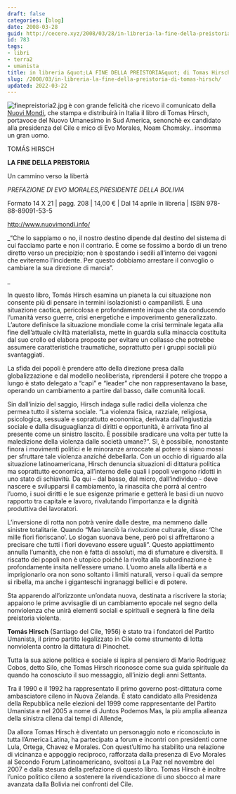 ```yaml
---
draft: false
categories: [blog]
date: 2008-03-28
guid: http://cecere.xyz/2008/03/28/in-libreria-la-fine-della-preistoria-di-tomas-hirsch/
id: 783
tags:
- libri
- terra2
- umanista
title: in libreria &quot;LA FINE DELLA PREISTORIA&quot; di Tomas Hirsch
slug: /2008/03/in-libreria-la-fine-della-preistoria-di-tomas-hirsch/
updated: 2022-03-22
---
```


<img src='http://cecere.xyz/wp-content/uploads/sites/3/2008/03/finepreistoria2.jpg' alt='finepreistoria2.jpg' align="left" />è con grande felicità che ricevo il comunicato della [Nuovi Mondi](http://www.nuovimondi.info/), che stampa e distribuirà in Italia il libro di Tomas Hirsch, portavoce del Nuovo Umanesimo in Sud America, senonchè ex candidato alla presidenza del Cile e mico di Evo Morales, Noam Chomsky.. insomma un gran uomo.

TOMÁS HIRSCH
  
**LA FINE DELLA PREISTORIA**
  
Un cammino verso la libertà

_PREFAZIONE DI EVO MORALES,PRESIDENTE DELLA BOLIVIA_ 

Formato 14 X 21 | pagg. 208 | 14,00 € | Dal 14 aprile in libreria | ISBN 978-88-89091-53-5
  
<http://www.nuovimondi.info/>

_“Che lo sappiamo o no, il nostro destino dipende dal destino del sistema di cui facciamo parte e non il contrario. È come se fossimo a bordo di un treno diretto verso un precipizio; non è spostando i sedili all’interno dei vagoni che eviteremo l’incidente. Per questo dobbiamo arrestare il convoglio o cambiare la sua direzione di marcia”.
  
_ 
  
In questo libro, Tomás Hirsch esamina un pianeta la cui situazione non consente più di pensare in termini isolazionisti o campanilisti. È una situazione caotica, pericolosa e profondamente iniqua che sta conducendo l’umanità verso guerre, crisi energetiche e impoverimento generalizzato. L’autore definisce la situazione mondiale come la crisi terminale legata alla fine dell’attuale civiltà materialista, mette in guardia sulla minaccia costituita dal suo crollo ed elabora proposte per evitare un collasso che potrebbe assumere caratteristiche traumatiche, soprattutto per i gruppi sociali più svantaggiati.

La sfida dei popoli è prendere atto della direzione presa dalla globalizzazione e dal modello neoliberista, riprendersi il potere che troppo a lungo è stato delegato a “capi” e “leader” che non rappresentavano la base, operando un cambiamento a partire dal basso, dalle comunità locali.

Sin dall’inizio del saggio, Hirsch indaga sulle radici della violenza che permea tutto il sistema sociale. “La violenza fisica, razziale, religiosa, psicologica, sessuale e soprattutto economica, derivata dall’ingiustizia sociale e dalla disuguaglianza di diritti e opportunità, è arrivata fino al presente come un sinistro lascito. È possibile sradicare una volta per tutte la maledizione della violenza dalle società umane?”. Sì, è possibile, nonostante finora i movimenti politici e le minoranze arroccate al potere si siano mossi per sfruttare tale violenza anziché debellarla. Con un occhio di riguardo alla situazione latinoamericana, Hirsch denuncia situazioni di dittatura politica ma soprattutto economica, all’interno delle quali i popoli vengono ridotti in uno stato di schiavitù. Da qui – dal basso, dal micro, dall’individuo - deve nascere e svilupparsi il cambiamento, la rinascita che porrà al centro l’uomo, i suoi diritti e le sue esigenze primarie e getterà le basi di un nuovo rapporto tra capitale e lavoro, rivalutando l’importanza e la dignità produttiva dei lavoratori.

L’inversione di rotta non potrà venire dalle destre, ma nemmeno dalle sinistre totalitarie. Quando “Mao lanciò la rivoluzione culturale, disse: ‘Che mille fiori fioriscano’. Lo slogan suonava bene, però poi si affrettarono a precisare che tutti i fiori dovevano essere uguali”. Questo appiattimento annulla l’umanità, che non è fatta di assoluti, ma di sfumature e diversità. Il riscatto dei popoli non è utopico poiché la rivolta alla subordinazione è profondamente insita nell’essere umano. L’uomo anela alla libertà e a imprigionarlo ora non sono soltanto i limiti naturali, verso i quali da sempre si ribella, ma anche i giganteschi ingranaggi bellici e di potere.

Sta apparendo all’orizzonte un’ondata nuova, destinata a riscrivere la storia; appaiono le prime avvisaglie di un cambiamento epocale nel segno della nonviolenza che unirà elementi sociali e spirituali e segnerà la fine della preistoria violenta.

**Tomás Hirsch** (Santiago del Cile, 1956) è stato tra i fondatori del Partito Umanista, il primo partito legalizzato in Cile come strumento di lotta nonviolenta contro la dittatura di Pinochet.
  
Tutta la sua azione politica e sociale si ispira al pensiero di Mario Rodriguez Cobos, detto Silo, che Tomas Hirsch riconosce come sua guida spirituale da quando ha conosciuto il suo messaggio, all’inizio degli anni Settanta.
  
Tra il 1990 e il 1992 ha rappresentato il primo governo post-dittatura come ambasciatore cileno in Nuova Zelanda. È stato candidato alla Presidenza della Repubblica nelle elezioni del 1999 come rappresentante del Partito Umanista e nel 2005 a nome di Juntos Podemos Mas, la più amplia alleanza della sinistra cilena dai tempi di Allende,
  
Da allora Tomas Hirsch è diventato un personaggio noto e riconosciuto in tutta l’America Latina, ha partecipato a forum e incontri con presidenti come Lula, Ortega, Chavez e Morales. Con quest’ultimo ha stabilito una relazione di vicinanza e appoggio reciproco, rafforzata dalla presenza di Evo Morales al Secondo Forum Latinoamericano, svoltosi a La Paz nel novembre del 2007 e dalla stesura della prefazione di questo libro. Tomas Hirsch è inoltre l’unico politico cileno a sostenere la rivendicazione di uno sbocco al mare avanzata dalla Bolivia nei confronti del Cile.